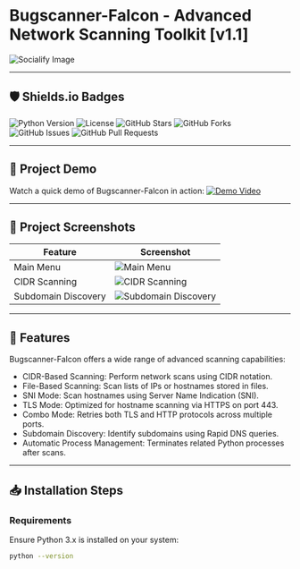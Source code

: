# Bugscanner-Falcon - Advanced Network Scanning Toolkit [v1.1]

![Socialify Image](https://socialify.git.ci/monster/bugscanner-falcon/image?description=1&font=Inter&forks=1&issues=1&language=1&logo=https%3A%2F%2Fexample.com%2Flogo.png&name=1&owner=1&pattern=Circuit%20Board&pulls=1&stargazers=1&theme=Dark)

---

## 🛡️ Shields.io Badges
![Python Version](https://img.shields.io/badge/Python-3.x-blue)
![License](https://img.shields.io/badge/License-MIT-green)
![GitHub Stars](https://img.shields.io/github/stars/monster/bugscanner-falcon)
![GitHub Forks](https://img.shields.io/github/forks/monster/bugscanner-falcon)
![GitHub Issues](https://img.shields.io/github/issues/monster/bugscanner-falcon)
![GitHub Pull Requests](https://img.shields.io/github/issues-pr/monster/bugscanner-falcon)

---

## 🎥 Project Demo
Watch a quick demo of Bugscanner-Falcon in action:
[![Demo Video](https://img.youtube.com/vi/VIDEO_ID/0.jpg)](https://www.youtube.com/watch?v=VIDEO_ID)

---

## 📸 Project Screenshots
| Feature | Screenshot |
|---------|------------|
| Main Menu | ![Main Menu](https://example.com/main-menu.png) |
| CIDR Scanning | ![CIDR Scanning](https://example.com/cidr-scanning.png) |
| Subdomain Discovery | ![Subdomain Discovery](https://example.com/subdomain-discovery.png) |

---

## 🚀 Features
Bugscanner-Falcon offers a wide range of advanced scanning capabilities:
- CIDR-Based Scanning: Perform network scans using CIDR notation.
- File-Based Scanning: Scan lists of IPs or hostnames stored in files.
- SNI Mode: Scan hostnames using Server Name Indication (SNI).
- TLS Mode: Optimized for hostname scanning via HTTPS on port 443.
- Combo Mode: Retries both TLS and HTTP protocols across multiple ports.
- Subdomain Discovery: Identify subdomains using Rapid DNS queries.
- Automatic Process Management: Terminates related Python processes after scans.

---

## 📥 Installation Steps

### Requirements
Ensure Python 3.x is installed on your system:
```bash
python --version
